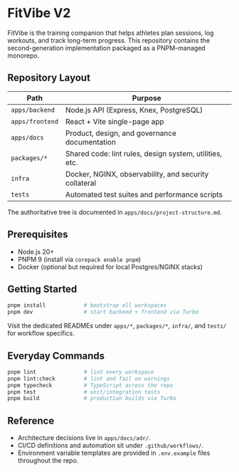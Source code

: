 # FitVibe V2

FitVibe is the training companion that helps athletes plan sessions, log workouts, and track long-term progress. This repository contains the second-generation implementation packaged as a PNPM-managed monorepo.

## Repository Layout

| Path            | Purpose                                                 |
| --------------- | ------------------------------------------------------- |
| `apps/backend`  | Node.js API (Express, Knex, PostgreSQL)                 |
| `apps/frontend` | React + Vite single-page app                            |
| `apps/docs`     | Product, design, and governance documentation           |
| `packages/*`    | Shared code: lint rules, design system, utilities, etc. |
| `infra`         | Docker, NGINX, observability, and security collateral   |
| `tests`         | Automated test suites and performance scripts           |

The authoritative tree is documented in `apps/docs/project-structure.md`.

## Prerequisites

- Node.js 20+
- PNPM 9 (install via `corepack enable pnpm`)
- Docker (optional but required for local Postgres/NGINX stacks)

## Getting Started

```bash
pnpm install            # bootstrap all workspaces
pnpm dev                # start backend + frontend via Turbo
```

Visit the dedicated READMEs under `apps/*`, `packages/*`, `infra/`, and `tests/` for workflow specifics.

## Everyday Commands

```bash
pnpm lint               # lint every workspace
pnpm lint:check         # lint and fail on warnings
pnpm typecheck          # TypeScript across the repo
pnpm test               # unit/integration tests
pnpm build              # production builds via Turbo
```

## Reference

- Architecture decisions live in `apps/docs/adr/`.
- CI/CD definitions and automation sit under `.github/workflows/`.
- Environment variable templates are provided in `.env.example` files throughout the repo.
